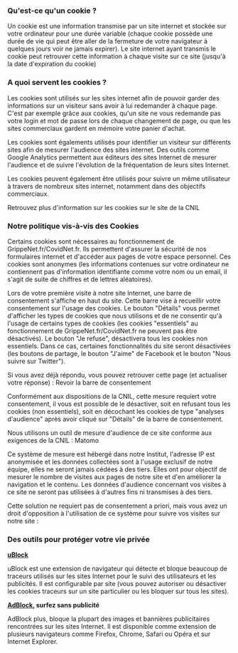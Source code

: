 
### Qu'est-ce qu'un cookie ?
Un cookie est une information transmise par un site internet et stockée sur votre ordinateur pour une durée variable (chaque cookie possède une durée de vie qui peut être aller de la fermeture de votre navigateur à quelques jours voir ne jamais expirer). Le site internet ayant transmis le cookie peut retrouver cette information à chaque visite sur ce site (jusqu'à la date d'expiration du cookie)

### A quoi servent les cookies ?
Les cookies sont utilisés sur les sites internet afin de pouvoir garder des informations sur un visiteur sans avoir à lui redemander à chaque page. C'est par exemple grâce aux cookies, qu'un site ne vous redemande pas votre login et mot de passe lors de chaque changement de page, ou que les sites commerciaux gardent en mémoire votre panier d'achat.

Les cookies sont égalements utilisés pour identifier un visiteur sur différents sites afin de mesurer l'audience des sites internet. Des outils comme Google Analytics permettent aux éditeurs des sites Internet de mesurer l'audience et de suivre l'évolution de la fréquentation de leurs sites Internet.

Les cookies peuvent également être utilisés pour suivre un même utilisateur à travers de nombreux sites internet, notamment dans des objectifs commerciaux.

Retrouvez plus d'information sur les cookies sur le site de la CNIL

### Notre politique vis-à-vis des Cookies
Certains cookies sont nécessaires au fonctionnement de GrippeNet.fr/CovidNet.fr. Ils permettent d'assurer la sécurité de nos formulaires internet et d'accéder aux pages de votre espace personnel. Ces cookies sont anonymes (les informations contenues sur votre ordinateur ne contiennent pas d'information identifiante comme votre nom ou un email, il s'agit de suite de chiffres et de lettres aléatoires).

Lors de votre première visite à notre site Internet, une barre de consentement s'affiche en haut du site. Cette barre vise à recueillir votre consentement sur l'usage des cookies. Le bouton "Détails" vous permet d'afficher les types de cookies que nous utilisons et de ne consentir qu'à l'usage de certains types de cookies (les cookies "essentiels" au fonctionnement de GrippeNet.fr/CovidNet.fr ne peuvent pas être désactivés). Le bouton "Je refuse", désactivera tous les cookies non essentiels. Dans ce cas, certaines fonctionnalités du site seront désactivées (les boutons de partage, le bouton "J'aime" de Facebook et le bouton "Nous suivre sur Twitter").

Si vous avez déjà répondu, vous pouvez retrouver cette page (et actualiser votre réponse) : Revoir la barre de consentement

Conformément aux dispositions de la CNIL, cette mesure requiert votre consentement, il vous est possible de le désactiver, soit en refusant tous les cookies (non essentiels), soit en décochant les cookies de type "analyses d'audience" après avoir cliqué sur "Détails" de la barre de consentement.

Nous utilisons un outil de mesure d'audience de ce site conforme aux exigences de la CNIL : Matomo

Ce système de mesure est hébergé dans notre Institut, l'adresse IP est anonymisée et les données collectées sont à l'usage exclusif de notre équipe, elles ne seront jamais cédées à des tiers. Elles ont pour objectif de mesurer le nombre de visites aux pages de notre site et d'en améliorer la navigation et le contenu. Les données d'audience concernant vos visites à ce site ne seront pas utilisées à d'autres fins ni transmises à des tiers.

Cette solution ne requiert pas de consentement a priori, mais vous avez un droit d'opposition à l'utilisation de ce système pour suivre vos visites sur notre site : 

### Des outils pour protéger votre vie privée

**[uBlock](https://ublockorigin.com/fr)**

uBlock est une extension de navigateur qui détecte et bloque beaucoup de traceurs utilisés sur les sites Internet pour le suivi des utilisateurs et les publicités. Il est configurable par site (vous pouvez autoriser ou désactiver les cookies traceurs sur un site particulier ou les bloquer sur tous les sites).

**[AdBlock](https://adblockplus.org/fr/), surfez sans publicité**

AdBlock plus, bloque la plupart des images et bannières publicitaires rencontrées sur les sites Internet. Il est disponible comme extension de plusieurs navigateurs comme Firefox, Chrome, Safari ou Opéra et sur Internet Explorer.
